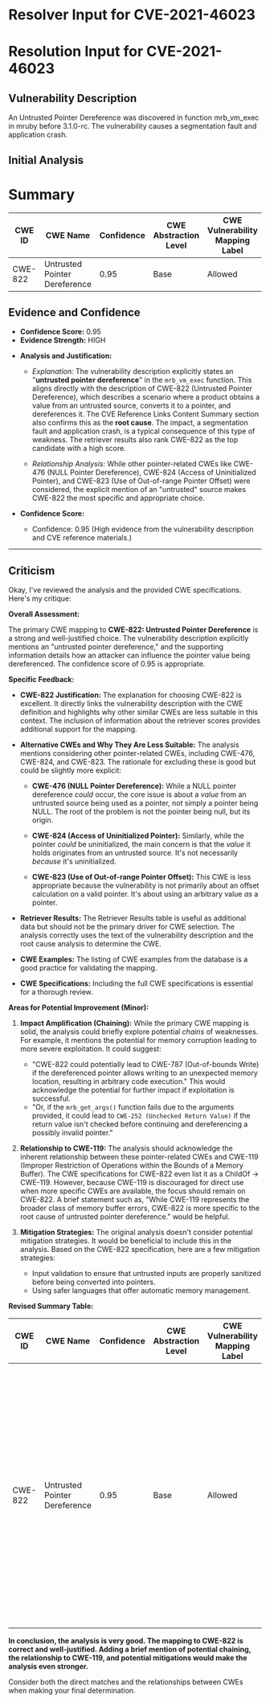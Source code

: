 # Resolver Input for CVE-2021-46023

# Resolution Input for CVE-2021-46023

## Vulnerability Description
An Untrusted Pointer Dereference was discovered in function mrb_vm_exec in mruby before 3.1.0-rc. The vulnerability causes a segmentation fault and application crash.

## Initial Analysis
# Summary
| CWE ID    | CWE Name                      | Confidence | CWE Abstraction Level | CWE Vulnerability Mapping Label | CWE-Vulnerability Mapping Notes |
| --------- | ----------------------------- | ---------- | --------------------- | ------------------------------- | ----------------------------- |
| CWE-822   | Untrusted Pointer Dereference | 0.95       | Base                  | Allowed                         | Primary CWE                   |

## Evidence and Confidence

*   **Confidence Score:** 0.95
*   **Evidence Strength:** HIGH

- **Analysis and Justification:**
  - *Explanation:* The vulnerability description explicitly states an "**untrusted pointer dereference**" in the `mrb_vm_exec` function. This aligns directly with the description of CWE-822 (Untrusted Pointer Dereference), which describes a scenario where a product obtains a value from an untrusted source, converts it to a pointer, and dereferences it. The CVE Reference Links Content Summary section also confirms this as the **root cause**. The impact, a segmentation fault and application crash, is a typical consequence of this type of weakness. The retriever results also rank CWE-822 as the top candidate with a high score.
  
  - *Relationship Analysis:* While other pointer-related CWEs like CWE-476 (NULL Pointer Dereference), CWE-824 (Access of Uninitialized Pointer), and CWE-823 (Use of Out-of-range Pointer Offset) were considered, the explicit mention of an "untrusted" source makes CWE-822 the most specific and appropriate choice.

- **Confidence Score:**
  - Confidence: 0.95 (High evidence from the vulnerability description and CVE reference materials.)

---

## Criticism
Okay, I've reviewed the analysis and the provided CWE specifications. Here's my critique:

**Overall Assessment:**

The primary CWE mapping to **CWE-822: Untrusted Pointer Dereference** is a strong and well-justified choice. The vulnerability description explicitly mentions an "untrusted pointer dereference," and the supporting information details how an attacker can influence the pointer value being dereferenced. The confidence score of 0.95 is appropriate.

**Specific Feedback:**

*   **CWE-822 Justification:** The explanation for choosing CWE-822 is excellent. It directly links the vulnerability description with the CWE definition and highlights why other similar CWEs are less suitable in this context. The inclusion of information about the retriever scores provides additional support for the mapping.

*   **Alternative CWEs and Why They Are Less Suitable:** The analysis mentions considering other pointer-related CWEs, including CWE-476, CWE-824, and CWE-823. The rationale for excluding these is good but could be slightly more explicit:

    *   **CWE-476 (NULL Pointer Dereference):** While a NULL pointer dereference *could* occur, the core issue is about a *value* from an untrusted source being used as a pointer, not simply a pointer being NULL. The root of the problem is not the pointer being null, but its origin.

    *   **CWE-824 (Access of Uninitialized Pointer):** Similarly, while the pointer *could* be uninitialized, the main concern is that the *value* it holds originates from an untrusted source. It's not necessarily *because* it's uninitialized.

    *   **CWE-823 (Use of Out-of-range Pointer Offset):** This CWE is less appropriate because the vulnerability is not primarily about an offset calculation on a valid pointer. It's about using an arbitrary value *as* a pointer.

*   **Retriever Results:** The Retriever Results table is useful as additional data but should not be the primary driver for CWE selection. The analysis correctly uses the text of the vulnerability description and the root cause analysis to determine the CWE.

*   **CWE Examples:** The listing of CWE examples from the database is a good practice for validating the mapping.

*   **CWE Specifications:** Including the full CWE specifications is essential for a thorough review.

**Areas for Potential Improvement (Minor):**

1.  **Impact Amplification (Chaining):** While the primary CWE mapping is solid, the analysis could briefly explore potential *chains* of weaknesses. For example, it mentions the potential for memory corruption leading to more severe exploitation. It could suggest:
    *   "CWE-822 could potentially lead to CWE-787 (Out-of-bounds Write) if the dereferenced pointer allows writing to an unexpected memory location, resulting in arbitrary code execution."  This would acknowledge the potential for further impact if exploitation is successful.
    *   "Or, if the `mrb_get_args()` function fails due to the arguments provided, it could lead to `CWE-252 (Unchecked Return Value)` if the return value isn't checked before continuing and dereferencing a possibly invalid pointer."

2.  **Relationship to CWE-119:** The analysis should acknowledge the inherent relationship between these pointer-related CWEs and CWE-119 (Improper Restriction of Operations within the Bounds of a Memory Buffer). The CWE specifications for CWE-822 even list it as a ChildOf -> CWE-119.  However, because CWE-119 is discouraged for direct use when more specific CWEs are available, the focus should remain on CWE-822.  A brief statement such as, "While CWE-119 represents the broader class of memory buffer errors, CWE-822 is more specific to the root cause of untrusted pointer dereference." would be helpful.

3.  **Mitigation Strategies:** The original analysis doesn't consider potential mitigation strategies. It would be beneficial to include this in the analysis. Based on the CWE-822 specification, here are a few mitigation strategies:
    *   Input validation to ensure that untrusted inputs are properly sanitized before being converted into pointers.
    *   Using safer languages that offer automatic memory management.

**Revised Summary Table:**

| CWE ID    | CWE Name                      | Confidence | CWE Abstraction Level | CWE Vulnerability Mapping Label | CWE-Vulnerability Mapping Notes                                                                                                                                                                                                 |
| --------- | ----------------------------- | ---------- | --------------------- | ------------------------------- | ------------------------------------------------------------------------------------------------------------------------------------------------------------------------------------------------------------------------------- |
| CWE-822   | Untrusted Pointer Dereference | 0.95       | Base                  | Allowed                         | Primary CWE. The product obtains a value from an untrusted source, converts it to a pointer, and dereferences the resulting pointer.  Could lead to CWE-787 or CWE-252 if exploited.  Related to CWE-119.  Mitigation includes input validation and using memory safe languages. |

**In conclusion, the analysis is very good. The mapping to CWE-822 is correct and well-justified. Adding a brief mention of potential chaining, the relationship to CWE-119, and potential mitigations would make the analysis even stronger.**

Consider both the direct matches and the relationships between CWEs
when making your final determination.
        